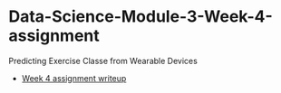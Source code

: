 # Data-Science-Module-3-Week-4-assignment
Predicting Exercise Classe from Wearable Devices

- [Week 4 assignment writeup](https://wamber-aww.github.io/coursera-data-science/Course08_MachineLearning/W4Hw.html)
